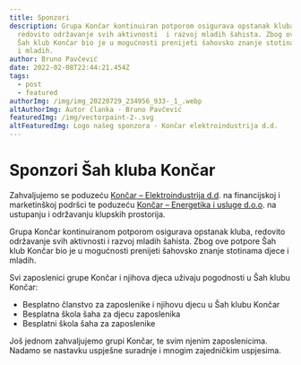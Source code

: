 ```yaml
---
title: Sponzori
description: Grupa Končar kontinuiran potporom osigurava opstanak kluba,
  redovito održavanje svih aktivnosti  i razvoj mladih šahista. Zbog ove potpore
  Šah klub Končar bio je u mogućnosti prenijeti šahovsko znanje stotinama djece
  i mladih.
author: Bruno Pavčević
date: 2022-02-08T22:44:21.454Z
tags:
  - post
  - featured
authorImg: /img/img_20220729_234956_933-_1_.webp
altAuthorImg: Autor članka - Bruno Pavčević
featuredImg: /img/vectorpaint-2-.svg
altFeaturedImg: Logo našeg sponzora - Končar elektroindustrija d.d.
---
```

# Sponzori Šah kluba Končar

Zahvaljujemo se poduzeću [Končar – Elektroindustrija d.d](https://www.koncar.hr). na financijskoj i marketinškoj podršci te poduzeću [Končar – Energetika i usluge d.o.o](https://koncar-eu.hr). na ustupanju i održavanju klupskih prostorija.

Grupa Končar kontinuiranom potporom osigurava opstanak kluba, redovito održavanje svih aktivnosti  i razvoj mladih šahista. Zbog ove potpore Šah klub Končar bio je u mogućnosti prenijeti šahovsko znanje stotinama djece i mladih. 

Svi zaposlenici grupe Končar i njihova djeca uživaju pogodnosti u Šah klubu Končar:

* Besplatno članstvo za zaposlenike i njihovu djecu u Šah klubu Končar
* Besplatna škola šaha za djecu zaposlenika
* Besplatni škola šaha za zaposlenike

Još jednom zahvaljujemo grupi Končar, te svim njenim zaposlenicima. Nadamo se nastavku uspješne suradnje i mnogim zajedničkim uspjesima.